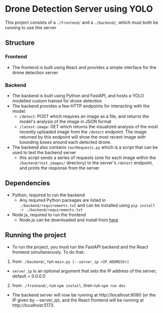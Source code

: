 # Drone Detection Server using YOLO

This project consists of a `./frontend/` and a `./backend/`, which must both be running to use this server



## Structure 
### Frontend
- The frontend is built using React and provides a simple interface for the drone detection server

### Backend
- The backend is built using Python and FastAPI, and hosts a YOLO modelled custom trained for drone detection
- The backend provides a few HTTP endpoints for interacting with the model:
    - `/detect`: POST which requires an image as a file, and returns the model's analysis of the image in JSON format
    - `/latest-image`: GET which returns the visualized analysis of the most recently uploaded image from the `/detect` endpoint. The image returned by this endpoint will show the most recent image with bounding boxes around each detected drone.
- The backend also contains `testRequests.py` which is a script that can be used to test the backend server
    - this script sends a series of requests (one for each image within the `/backend/test_images/` directory) to the server's `/detect` endpoint, and prints the response from the server

## Dependencies
- Python, required to run the backend
    - Any required Python packages are listed in `./backend/requirements.txt` and can be installed using `pip install -r ./backend/requirements.txt`
- Node.js, required to run the frontend
    - Node.js can be downloaded and install from [here](https://nodejs.org/en)

## Running the project 
- To run the project, you must run the FastAPI backend and the React frontend simultaneously. To do that:
1. from `./backend/`, run `main.py [--server_ip <IP_ADDRESS>]`
  - `server_ip` is an optional argument that sets the IP address of the server; default = 0.0.0.0
2. from `./frontend/`, run `npm install`, then run `npm run dev`

- The backend server will now be running at http://localhost:8080 (or the IP given by --server_ip), and the React frontend will be running at http://localhost:5173. 


